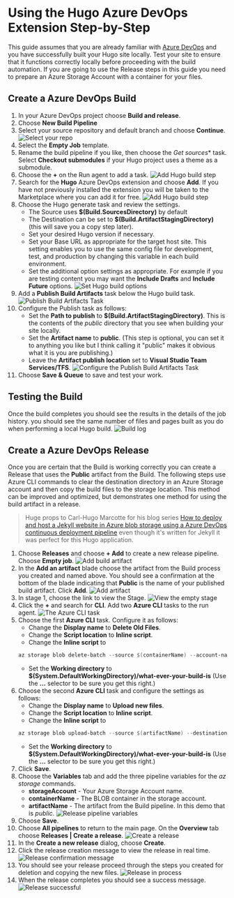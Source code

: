 # Using the Hugo Azure DevOps Extension Step-by-Step
This guide assumes that you are already familiar with [Azure DevOps](https://dev.azure.com/) and you have successfully built your Hugo site locally. Test your site to ensure that it functions correctly locally before proceeding with the build automation. If you are going to use the Release steps in this guide you need to prepare an Azure Storage Account with a container for your files.

## Create a Azure DevOps Build

1. In your Azure DevOps project choose **Build and release**.
1. Choose **New Build Pipeline**
1. Select your source repository and default branch and choose **Continue**.
    ![Select your repo](images/hugo-ext-build-01.png)
1. Select the **Empty Job** template. 
1. Rename the build pipeline if you like, then choose the *Get sources** task. Select **Checkout submodules** if your Hugo project uses a theme as a submodule.
1. Choose the **+** on the Run agent to add a task.
    ![Add Hugo build step](images/hugo-ext-build-02.png)
1. Search for the **Hugo** Azure DevOps extension and choose **Add**. If you have not previously installed the extension you will be taken to the Marketplace where you can add it for free.
    ![Add Hugo build step](images/hugo-ext-build-03.png)
1. Choose the Hugo generate task and review the settings. 
    * The Source uses **$(Build.SourcesDirectory)** by default
    * The Destination can be set to **$(Build.ArtifactStagingDirectory)** (this will save you a copy step later).
    * Set your desired Hugo version if necessary.
    * Set your Base URL as appropriate for the target host site. This setting enables you to use the same config file for development, test, and production by changing this variable in each build environment.
    * Set the additional option settings as appropriate. For example if you are testing content you may want the **Include Drafts** and **Include Future** options. 
    ![Set Hugo build options](images/hugo-ext-build-04.png)
1. Add a **Publish Build Artifacts** task below the Hugo build task.
    ![Publish Build Artifacts Task](images/hugo-ext-build-05.png)
1. Configure the Publish task as follows:
    * Set the **Path to publish** to **$(Build.ArtifactStagingDirectory)**. This is the contents of the _public_ directory that you see when building your site locally.
    * Set the **Artifact name** to **public**. (This step is optional, you can set it to anything you like but I think calling it "public" makes it obvious what it is you are publishing.)
    * Leave the **Artifact publish location** set to **Visual Studio Team Services/TFS**.
    ![Configure the Publish Build Artifacts Task](images/hugo-ext-build-06.png)
1. Choose **Save \& Queue** to save and test your work.

## Testing the Build
Once the build completes you should see the results in the details of the job history. you should see the same number of files and pages built as you do when performing a local Hugo build.
![Build log](images/hugo-ext-build-07.png)

## Create a Azure DevOps Release

Once you are certain that the Build is working correctly you can create a Release that uses the **Public** artifact from the Build. The following steps use Azure CLI commands to clear the destination directory in an Azure Storage account and then copy the build files to the storage location. This method can be improved and optimized, but demonstrates one method for using the build artifact in a release.

>Huge props to Carl-Hugo Marcotte for his blog series [How to deploy and host a Jekyll website in Azure blob storage using a Azure DevOps continuous deployment pipeline](https://www.forevolve.com/en/articles/2018/07/10/how-to-deploy-and-host-a-jekyll-website-in-azure-blob-storage-using-a-vsts-continuous-deployment-pipeline-part-1/) even though it's written for Jekyll it was perfect for this Hugo application.

1. Choose **Releases** and choose **+ Add** to create a new release pipeline. Choose **Empty job**.
    ![Add build artifact](images/hugo-ext-build-08.png)
1. In the **Add an artifact** blade choose the artifact from the Build process you created and named above. You should see a confirmation at the bottom of the blade indicating that **Public** is the name of your published build artifact. Click **Add**.
    ![Add artifact](images/hugo-ext-build-09.png)
1. In stage 1, choose the link to view the Stage.
    ![View the empty stage](images/hugo-ext-build-10.png)
1. Click the **+** and search for **CLI**. Add two **Azure CLI** tasks to the run agent.
    ![The Azure CLI task](images/hugo-ext-build-11.png)
1. Choose the first **Azure CLI** task. Configure it as follows:
    * Change the **Display name** to **Delete Old Files**.
    * Change the **Script location** to **Inline script**.
    * Change the **Inline script** to
    ```` powershell
    az storage blob delete-batch --source $(containerName) --account-name $(storageAccount) --output table
    ````
    * Set the **Working directory** to **$(System.DefaultWorkingDirectory)/what-ever-your-build-is** (Use the **...** selector to be sure you get this right.)
1. Choose the second **Azure CLI** task and configure the settings as follows:
    * Change the **Display name** to **Upload new files**.
    * Change the **Script location** to **Inline script**.
    * Change the **Inline script** to
    ```` powershell
    az storage blob upload-batch --source $(artifactName) --destination $(containerName) --account-name $(storageAccount) --output table --no-progress
    ````
    * Set the **Working directory** to **$(System.DefaultWorkingDirectory)/what-ever-your-build-is** (Use the **...** selector to be sure you get this right.)
1. Click **Save**.
1. Choose the **Variables** tab and add the three pipeline variables for the _az storage_ commands.
    * **storageAccount** - Your Azure Storage Account name.  
    * **containerName** - The BLOB container in the storage account.
    * **artifactName** - The artifact from the Build pipeline. In this demo that is _public_.
    ![Release pipeline variables](images/hugo-ext-build-12.png)
1. Choose **Save**.
1. Choose **All pipelines** to return to the main page. On the **Overview** tab choose **Releases | Create a release**.
    ![Create a release](images/hugo-ext-build-13.png)
1. In the **Create a new release** dialog, choose **Create**.
1. Click the release creation message to view the release in real time.
    ![Release confirmation message](images/hugo-ext-build-14.png)
1. You should see your release proceed through the steps you created for deletion and copying the new files.
    ![Release in process](images/hugo-ext-build-15.png)
1. When the release completes you should see a success message.
    ![Release successful](images/hugo-ext-build-16.png)
